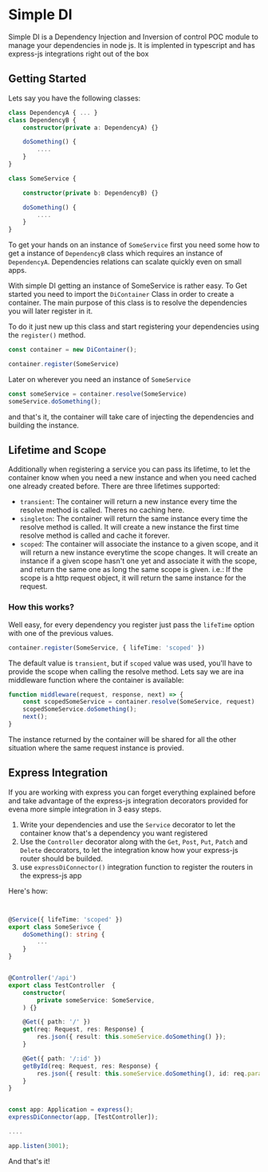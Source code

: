 # Simple DI 

Simple DI is a Dependency Injection and Inversion of control POC module to manage your dependencies in node js.
It is implented in typescript and has express-js integrations right out of the box

## Getting Started

Lets say you have the following classes:
````ts
class DependencyA { ... }
class DependencyB { 
    constructor(private a: DependencyA) {}

    doSomething() {
        ....
    }
}

class SomeService {

    constructor(private b: DependencyB) {}

    doSomething() {
        ....
    }
}
````

To get your hands on an instance of `SomeService` first you need some how to get a instance of `DependencyB` class which requires an instance of `DependencyA`. Dependencies relations can scalate quickly even on small apps.

With simple DI getting an instance of SomeService is rather easy.
To Get started you need to import the `DiContainer` Class in order to create a container. The main purpose of this class is to resolve the dependencies you will later register in it.

To do it just new up this class and start registering your dependencies using the `register()` method.

````ts
const container = new DiContainer();

container.register(SomeService)
````

Later on wherever you need an instance of `SomeService`

````ts
const someService = container.resolve(SomeService)
someService.doSomething();
````

and that's it, the container will take care of injecting the dependencies and building the instance.


## Lifetime and Scope

Additionally when registering a service you can pass its lifetime, to let the container know when you need a new instance and when you need cached one already created before. There are three lifetimes supported:
- `transient`: The container will return a new instance every time the resolve method is called. Theres no caching here.
- `singleton`: The container will return the same instance every time the resolve method is called. It will create a new instance the first time resolve method is called and cache it forever.
- `scoped`: The container will associate the instance to a given scope, and it will return a new instance everytime the scope changes. It will create an instance if a given scope hasn't one yet and associate it with the scope, and return the same one as long the same scope is given. i.e.: If the scope is a http request object, it will return the same instance for the request.

### How this works?
Well easy, for every dependency you register just pass the `lifeTime` option with one of the previous values.

````ts
container.register(SomeService, { lifeTime: 'scoped' })
````

The default value is `transient`, but if `scoped` value was used, you'll have to provide the scope when calling the resolve method.
Lets say we are ina middleware function where the container is available:
````ts
function middleware(request, response, next) => {
    const scopedSomeService = container.resolve(SomeService, request)
    scopedSomeService.doSomething();
    next();
}
````

The instance returned by the container will be shared for all the other situation where the same request instance is provied.


## Express Integration
If you are working with express you can forget everything explained before and take advantage of the express-js integration decorators provided for evena more simple integration in 3 easy steps.
1. Write your dependencies and use the `Service` decorator to let the container know that's a dependency you want registered 
2. Use the `Controller` decorator along with the `Get`, `Post`, `Put`, `Patch` and `Delete` decorators, to let the integration know how your express-js router should be builded.
3. use `expressDiConnector()` integration function to register the routers in the express-js app

Here's how:

````ts


@Service({ lifeTime: 'scoped' })
export class SomeSerivce {
    doSomething(): string {
        ...
    }
}


@Controller('/api')
export class TestController  {
    constructor(
        private someService: SomeService,
    ) {}

    @Get({ path: '/' })
    get(req: Request, res: Response) {
        res.json({ result: this.someService.doSomething() });
    }

    @Get({ path: '/:id' })
    getById(req: Request, res: Response) {
        res.json({ result: this.someService.doSomething(), id: req.params.id });
    }
}


const app: Application = express();
expressDiConnector(app, [TestController]);

....

app.listen(3001);

````

And that's it!